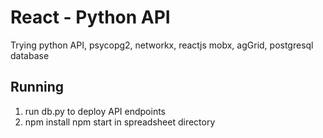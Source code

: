 # React - Python API 
Trying python API, psycopg2, networkx, reactjs mobx, agGrid, postgresql database

## Running
 1. run db.py to deploy API endpoints
 2.  npm install
    npm start in spreadsheet directory

